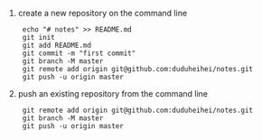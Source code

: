 1. create a new repository on the command line
   ```shell
    echo "# notes" >> README.md
    git init
    git add README.md
    git commit -m "first commit"
    git branch -M master
    git remote add origin git@github.com:duduheihei/notes.git
    git push -u origin master
   ```
2. push an existing repository from the command line
   ```shell
    git remote add origin git@github.com:duduheihei/notes.git
    git branch -M master
    git push -u origin master
   ```